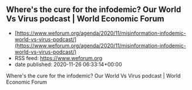 ## Where's the cure for the infodemic? Our World Vs Virus podcast | World Economic Forum
 - [https://www.weforum.org/agenda/2020/11/misinformation-infodemic-world-vs-virus-podcast/](https://www.weforum.org/agenda/2020/11/misinformation-infodemic-world-vs-virus-podcast/)
 - RSS feed: https://www.weforum.org
 - date published: 2020-11-26 06:33:14+00:00

Where's the cure for the infodemic? Our World Vs Virus podcast | World Economic Forum

